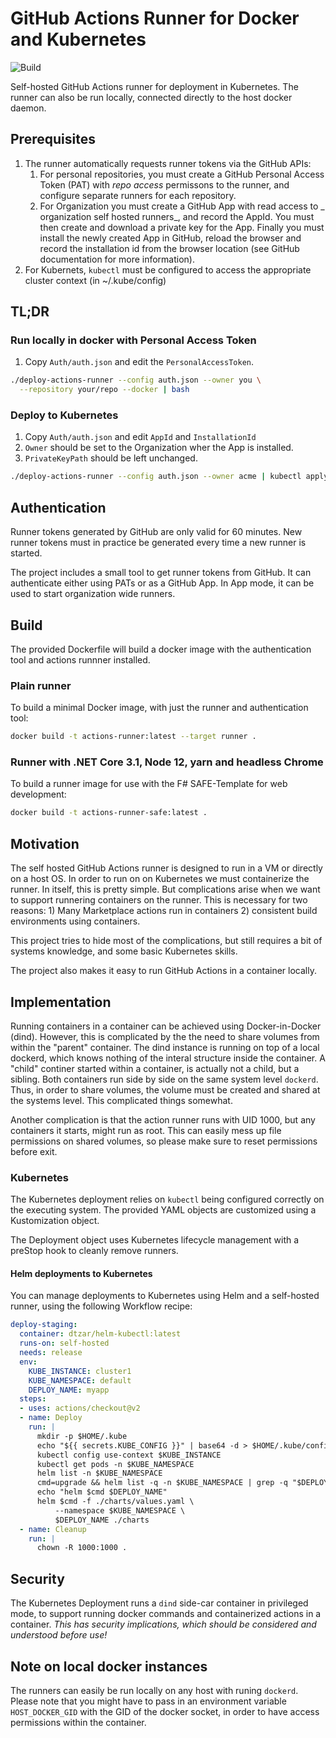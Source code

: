# GitHub Actions Runner for Docker and Kubernetes

![Build](https://github.com/juselius/kubernetes-actions-runner/workflows/Build/badge.svg)

Self-hosted GitHub Actions runner for deployment in Kubernetes. The runner can
also be run locally, connected directly to the host docker daemon.

## Prerequisites

1. The runner automatically requests runner tokens via the GitHub APIs:
    1. For personal repositories, you must create a GitHub Personal Access
    Token (PAT) with _repo access_ permissons to the runner, and configure
    separate runners for each repository.
    2. For Organization you must create a GitHub App with read access to _
    organization self hosted runners_, and record the AppId. You must then
    create and download a private key for the App. Finally you must install
    the newly created App in GitHub, reload the browser and record the
    installation id from the browser location (see GitHub documentation for
    more information).
2. For Kubernets, `kubectl` must be configured to access the appropriate cluster
   context (in ~/.kube/config)

## TL;DR

### Run locally in docker with Personal Access Token

1. Copy `Auth/auth.json` and edit the `PersonalAccessToken`.

```sh
./deploy-actions-runner --config auth.json --owner you \
  --repository your/repo --docker | bash
```

### Deploy to Kubernetes

1. Copy `Auth/auth.json` and edit `AppId` and `InstallationId`
2. `Owner` should be set to the Organization wher the App is installed.
3. `PrivateKeyPath` should be left unchanged.

```sh
./deploy-actions-runner --config auth.json --owner acme | kubectl apply -f -
```

## Authentication

Runner tokens generated by GitHub are only valid for 60 minutes. New runner
tokens must in practice be generated every time a new runner is
started.

The project includes a small tool to get runner tokens from GitHub.
It can authenticate either using PATs or as a GitHub App. In App mode, it can
be used to start organization wide runners.

## Build

The provided Dockerfile will build a docker image with the authentication tool
and actions runnner installed.

### Plain runner

To build a minimal Docker image, with just the runner and authentication tool:

```sh
docker build -t actions-runner:latest --target runner .
```

### Runner with .NET Core 3.1, Node 12, yarn and headless Chrome

To build a runner image for use with the F# SAFE-Template for web
development:

```sh
docker build -t actions-runner-safe:latest .
```

## Motivation

The self hosted GitHub Actions runner is designed to run in a VM or directly on
a host OS. In order to run on on Kubernetes we must containerize the runner. In
itself, this is pretty simple. But complications arise when we want to support
runnering containers on the runner. This is necessary for two reasons: 1) Many
Marketplace actions run in containers 2) consistent build environments using
containers.

This project tries to hide most of the complications, but still
requires a bit of systems knowledge, and some basic Kubernetes skills.

The project also makes it easy to run GitHub Actions in a container locally.

## Implementation

Running containers in a container can be achieved using Docker-in-Docker (dind).
However, this is complicated by the the need to share volumes from within the
"parent" container. The dind instance is running on top of a local dockerd,
which knows nothing of the interal structure inside the container. A "child"
continer started within a container, is actually not a child, but a sibling.
Both containers run side by side on the same system level `dockerd`. Thus, in
order to share volumes, the volume must be created and shared at the systems
level. This complicated things somewhat.

Another complication is that the action runner runs with UID 1000, but any
containers it starts, might run as root. This can easily mess up file
permissions on shared volumes, so please make sure to reset permissions before
exit.

### Kubernetes

The Kubernetes deployment relies on `kubectl` being configured correctly on the
executing system. The provided YAML objects are customized using a Kustomization
object.

The Deployment object uses Kubernetes lifecycle management with a preStop hook
to cleanly remove runners.

#### Helm deployments to Kubernetes

You can manage deployments to Kubernetes using Helm and a self-hosted runner,
using the following Workflow recipe:

```yaml
deploy-staging:
  container: dtzar/helm-kubectl:latest
  runs-on: self-hosted
  needs: release
  env:
    KUBE_INSTANCE: cluster1
    KUBE_NAMESPACE: default
    DEPLOY_NAME: myapp
  steps:
  - uses: actions/checkout@v2
  - name: Deploy
    run: |
      mkdir -p $HOME/.kube
      echo "${{ secrets.KUBE_CONFIG }}" | base64 -d > $HOME/.kube/config
      kubectl config use-context $KUBE_INSTANCE
      kubectl get pods -n $KUBE_NAMESPACE
      helm list -n $KUBE_NAMESPACE
      cmd=upgrade && helm list -q -n $KUBE_NAMESPACE | grep -q "$DEPLOY_NAME" || cmd=install
      echo "helm $cmd $DEPLOY_NAME"
      helm $cmd -f ./charts/values.yaml \
          --namespace $KUBE_NAMESPACE \
          $DEPLOY_NAME ./charts
  - name: Cleanup
    run: |
      chown -R 1000:1000 .
```

## Security

The Kubernetes Deployment runs a `dind` side-car container in privileged mode,
to support running docker commands and containerized actions in a container.
*This has security implications, which should be considered and understood
before use!*

## Note on local docker instances

The runners can easily be run locally on any host with runing `dockerd`. Please
note that you might have to pass in an environment variable `HOST_DOCKER_GID`
with the GID of the docker socket, in order to have access permissions within
the container.
